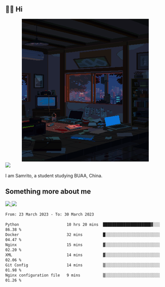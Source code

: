 ## 👋🏻 Hi

<div align="center">
<img alt="GIF" src="https://github.com/xiangsam/xiangsam/blob/271390e4ab50820a4594e3cb94b7ffaa6293de72/0_0EUAvTumWsRa2k6F.gif" width=400 height=450/>
</div>

<a href="https://github.com/xiangsam">
  <img src="https://komarev.com/ghpvc/?username=xiangsam&style=flat-square" />
</a>

I am Samrito, a student studying BUAA, China.


## Something more about me
<a href="https://github.com/xiangsam">
  <img src="https://github-readme-stats.vercel.app/api?username=xiangsam&show_icons=true&hide_border=true" />
</a>


<a href="https://github.com/xiangsam">
  <img src="https://github-readme-stats.vercel.app/api/top-langs/?username=xiangsam&layout=compact" />
</a>

<!--START_SECTION:waka-->

```text
From: 23 March 2023 - To: 30 March 2023

Python                     10 hrs 20 mins  █████████████████████▓░░░   86.38 %
Docker                     32 mins         █░░░░░░░░░░░░░░░░░░░░░░░░   04.47 %
Nginx                      15 mins         ▓░░░░░░░░░░░░░░░░░░░░░░░░   02.20 %
XML                        14 mins         ▓░░░░░░░░░░░░░░░░░░░░░░░░   02.06 %
Git Config                 14 mins         ▒░░░░░░░░░░░░░░░░░░░░░░░░   01.98 %
Nginx configuration file   9 mins          ▒░░░░░░░░░░░░░░░░░░░░░░░░   01.26 %
```

<!--END_SECTION:waka-->

<!---
xiangsam/xiangsam is a ✨ special ✨ repository because its `README.md` (this file) appears on your GitHub profile.
You can click the Preview link to take a look at your changes.
--->
